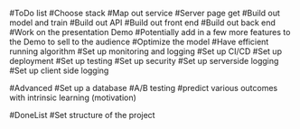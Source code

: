 #ToDo list
#Choose stack
#Map out service
#Server page get
#Build out model and train
#Build out API
#Build out front end
#Build out back end
#Work on the presentation Demo
#Potentially add in a few more features to the Demo to sell to the audience
#Optimize the model
#Have efficient running algorithm
#Set up monitoring and logging
#Set up CI/CD
#Set up deployment
#Set up testing
#Set up security
#Set up serverside logging
#Set up client side logging


#Advanced
#Set up a database
#A/B testing
#predict various outcomes with intrinsic learning (motivation)


#DoneList
#Set structure of the project
